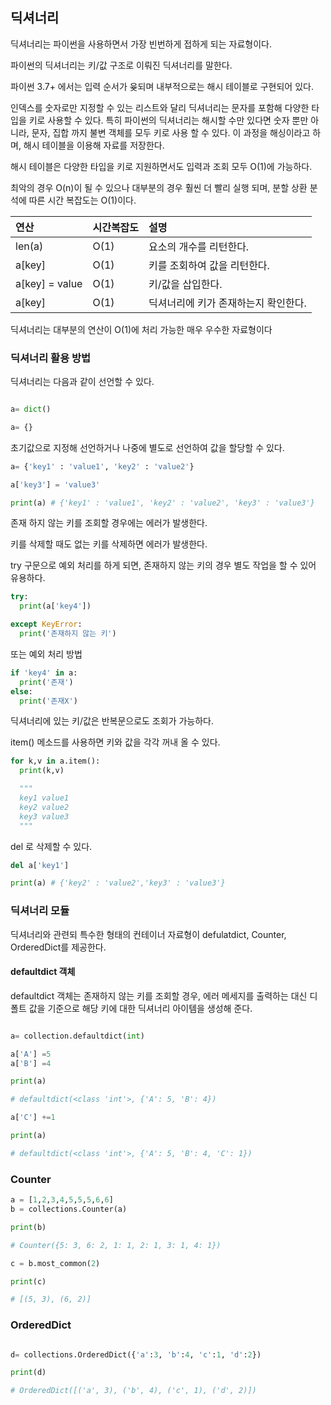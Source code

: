 ## 딕셔너리

딕셔너리는 파이썬을 사용하면서 가장 빈번하게 접하게 되는 자료형이다.

파이썬의 딕셔너리는 키/값 구조로 이뤄진 딕셔너리를 말한다.

파이썬 3.7+ 에서는 입력 순서가 윶되며 내부적으로는 해시 테이블로 구현되어 있다.

인덱스를 숫자로만 지정할 수 있는 리스트와 달리 딕셔너리는 문자를 포함해 다양한 타입을 키로 사용할 수 있다. 특히 파이썬의 딕셔너리는 해시할 수만 있다면 숫자 뿐만 아니라, 문자, 집합 까지 불변 객체를 모두 키로 사용 할 수 있다. 이 과정을 해싱이라고 하며, 해시 테이블을 이용해 자료를 저장한다.

해시 테이블은 다양한 타입을 키로 지원하면서도 입력과 조회 모두 O(1)에 가능하다.

최악의 경우 O(n)이 될 수 있으나 대부분의 경우 훨씬 더 빨리 실행 되며, 분할 상환 분석에 따른 시간 복잡도는 O(1)이다.

| 연산           | 시간복잡도 | 설명                                 |
| :------------- | :--------- | :----------------------------------- |
| len(a)         | O(1)       | 요소의 개수를 리턴한다.              |
| a[key]         | O(1)       | 키를 조회하여 값을 리턴한다.         |
| a[key] = value | O(1)       | 키/값을 삽입한다.                    |
| a[key]         | O(1)       | 딕셔너리에 키가 존재하는지 확인한다. |

딕셔너리는 대부분의 연산이 O(1)에 처리 가능한 매우 우수한 자료형이다

### 딕셔너리 활용 방법

딕셔너리는 다음과 같이 선언할 수 있다.

```py

a= dict()

a= {}
```

초기값으로 지정해 선언하거나 나중에 별도로 선언하여 값을 할당할 수 있다.

```py
a= {'key1' : 'value1', 'key2' : 'value2'}

a['key3'] = 'value3'

print(a) # {'key1' : 'value1', 'key2' : 'value2', 'key3' : 'value3'}
```

존재 하지 않는 키를 조회할 경우에는 에러가 발생한다.

키를 삭제할 때도 없는 키를 삭제하면 에러가 발생한다.

try 구문으로 예외 처리를 하게 되면, 존재하지 않는 키의 경우 별도 작업을 할 수 있어 유용하다.

```py
try:
  print(a['key4'])

except KeyError:
  print('존재하지 않는 키')
```

또는 예외 처리 방법

```py
if 'key4' in a:
  print('존재')
else:
  print('존재X')
```

딕셔너리에 있는 키/값은 반복문으로도 조회가 가능하다.

item() 메소드를 사용하면 키와 값을 각각 꺼내 올 수 있다.

```py
for k,v in a.item():
  print(k,v)

  """
  key1 value1
  key2 value2
  key3 value3
  """
```

del 로 삭제할 수 있다.

```py
del a['key1']

print(a) # {'key2' : 'value2','key3' : 'value3'}
```

### 딕셔너리 모듈

딕셔너리와 관련되 특수한 형태의 컨테이너 자료형이 defulatdict, Counter, OrderedDict를 제공한다.

#### defaultdict 객체

defaultdict 객체는 존재하지 않는 키를 조회할 경우, 에러 메세지를 출력하는 대신 디폴트 값을 기준으로 해당 키에 대한 딕셔너리 아이템을 생성해 준다.

```py

a= collection.defaultdict(int)

a['A'] =5
a['B'] =4

print(a)

# defaultdict(<class 'int'>, {'A': 5, 'B': 4})

a['C'] +=1

print(a)

# defaultdict(<class 'int'>, {'A': 5, 'B': 4, 'C': 1})

```

### Counter

```py
a = [1,2,3,4,5,5,5,6,6]
b = collections.Counter(a)

print(b)

# Counter({5: 3, 6: 2, 1: 1, 2: 1, 3: 1, 4: 1})

c = b.most_common(2)

print(c)

# [(5, 3), (6, 2)]
```

### OrderedDict

```py

d= collections.OrderedDict({'a':3, 'b':4, 'c':1, 'd':2})

print(d)

# OrderedDict([('a', 3), ('b', 4), ('c', 1), ('d', 2)])
```
